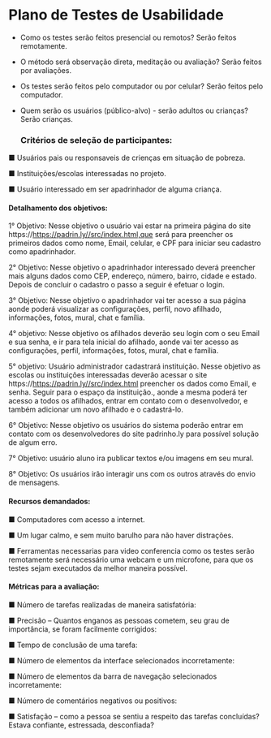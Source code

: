 # Plano de Testes de Usabilidade
- Como os testes serão feitos presencial ou remotos?
Serão feitos remotamente.

- O método será observação direta, meditação ou avaliação?
Serão feitos por avaliações.

- Os testes serão feitos pelo computador ou por celular?
Serão feitos pelo computador.

- Quem serão os usuários (público-alvo) - serão adultos ou crianças?
Serão crianças.

  ### Critérios de seleção de participantes:

■ Usuários pais ou  responsaveis de crienças em situaçâo de pobreza.

■ Instituições/escolas interessadas no projeto.

■ Usuário interessado em ser apadrinhador de alguma criança.
   
#### Detalhamento dos objetivos: 

1° Objetivo: Nesse objetivo o usuário vai estar na primeira página do site https://https://padrin.ly//src/index.html,que será para preencher os primeiros dados como nome, Email, celular, e CPF para iniciar seu cadastro como apadrinhador.

2° Objetivo: Nesse objetivo o apadrinhador interessado deverá preencher mais alguns dados como CEP, endereço, número, bairro, cidade e estado. Depois de concluir o cadastro o passo a seguir é efetuar o login. 

3° Objetivo: Nesse objetivo o apadrinhador vai ter acesso a sua página aonde poderá visualizar as configurações, perfil, novo afilhado, informações, fotos, mural, chat e família.

4° objetivo: Nesse objetivo os afilhados deverão seu login com o seu Email e sua senha, e ir para tela inicial do afilhado, aonde vai ter acesso as configurações, perfil, informações, fotos, mural, chat e família. 

5° objetivo: Usuário administrador cadastrará instituição. Nesse objetivo as escolas ou instituições interessadas deverão acessar o site https://https://padrin.ly//src/index.html preencher os dados como Email, e senha. Seguir para o espaço da instituição., aonde a mesma poderá ter acesso a todos os afilhados, entrar em contato com o desenvolvedor, e também adicionar um novo afilhado e o cadastrá-lo.

6° Objetivo: Nesse objetivo os usuários do sistema poderão entrar em contato com os desenvolvedores do site padrinho.ly para possível solução de algum erro.

7° Objetivo: usuário aluno ira publicar textos e/ou imagens em seu mural.

8° Objetivo: Os usuários irão interagir uns com os outros através do envio de mensagens.

#### Recursos demandados:

■ Computadores com acesso a internet.

■ Um lugar calmo, e  sem muito barulho para não haver distrações.

■ Ferramentas necessarias para video conferencia como os testes serão remotamente será necessário uma webcam e um microfone, para que os testes sejam executados da melhor maneira possível. 

#### Métricas para a avaliação:

■ Número de tarefas realizadas de maneira satisfatória: 

■ Precisão – Quantos enganos as pessoas cometem, seu grau de importância, se foram facilmente corrigidos: 

■ Tempo de conclusão de uma tarefa:

■ Número de elementos da interface selecionados incorretamente:

■ Número de elementos da barra de navegação selecionados incorretamente: 

■ Número de comentários negativos ou positivos: 

■ Satisfação – como a pessoa se sentiu a respeito das tarefas concluídas? Estava confiante, estressada, desconfiada?


